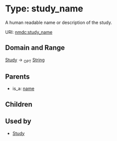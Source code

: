 
# Type: study_name


A human readable name or description of the study.

URI: [nmdc:study_name](https://microbiomedata/meta/study_name)


## Domain and Range

[Study](Study.md) ->  <sub>OPT</sub> [String](types/String.md)

## Parents

 *  is_a: [name](name.md)

## Children


## Used by

 * [Study](Study.md)
